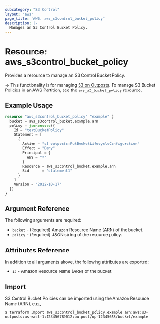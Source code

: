 ```yaml
---
subcategory: "S3 Control"
layout: "aws"
page_title: "AWS: aws_s3control_bucket_policy"
description: |-
  Manages an S3 Control Bucket Policy.
---
```


# Resource: aws_s3control_bucket_policy

Provides a resource to manage an S3 Control Bucket Policy.

-> This functionality is for managing [S3 on Outposts](https://docs.aws.amazon.com/AmazonS3/latest/dev/S3onOutposts.html). To manage S3 Bucket Policies in an AWS Partition, see the `aws_s3_bucket_policy` resource.

## Example Usage

```terraform
resource "aws_s3control_bucket_policy" "example" {
  bucket = aws_s3control_bucket.example.arn
  policy = jsonencode({
    Id = "testBucketPolicy"
    Statement = [
      {
        Action = "s3-outposts:PutBucketLifecycleConfiguration"
        Effect = "Deny"
        Principal = {
          AWS = "*"
        }
        Resource = aws_s3control_bucket.example.arn
        Sid      = "statement1"
      }
    ]
    Version = "2012-10-17"
  })
}
```

## Argument Reference

The following arguments are required:

* `bucket` - (Required) Amazon Resource Name (ARN) of the bucket.
* `policy` - (Required) JSON string of the resource policy.

## Attributes Reference

In addition to all arguments above, the following attributes are exported:

* `id` - Amazon Resource Name (ARN) of the bucket.

## Import

S3 Control Bucket Policies can be imported using the Amazon Resource Name (ARN), e.g.,

```
$ terraform import aws_s3control_bucket_policy.example arn:aws:s3-outposts:us-east-1:123456789012:outpost/op-12345678/bucket/example
```
